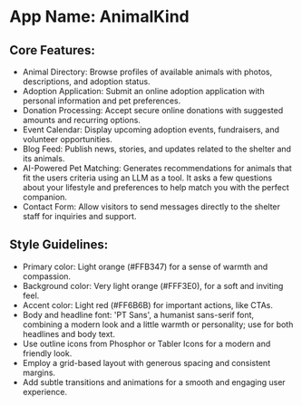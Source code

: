 # **App Name**: AnimalKind

## Core Features:

- Animal Directory: Browse profiles of available animals with photos, descriptions, and adoption status.
- Adoption Application: Submit an online adoption application with personal information and pet preferences.
- Donation Processing: Accept secure online donations with suggested amounts and recurring options.
- Event Calendar: Display upcoming adoption events, fundraisers, and volunteer opportunities.
- Blog Feed: Publish news, stories, and updates related to the shelter and its animals.
- AI-Powered Pet Matching: Generates recommendations for animals that fit the users criteria using an LLM as a tool. It asks a few questions about your lifestyle and preferences to help match you with the perfect companion.
- Contact Form: Allow visitors to send messages directly to the shelter staff for inquiries and support.

## Style Guidelines:

- Primary color: Light orange (#FFB347) for a sense of warmth and compassion.
- Background color: Very light orange (#FFF3E0), for a soft and inviting feel.
- Accent color: Light red (#FF6B6B) for important actions, like CTAs.
- Body and headline font: 'PT Sans', a humanist sans-serif font, combining a modern look and a little warmth or personality; use for both headlines and body text.
- Use outline icons from Phosphor or Tabler Icons for a modern and friendly look.
- Employ a grid-based layout with generous spacing and consistent margins.
- Add subtle transitions and animations for a smooth and engaging user experience.